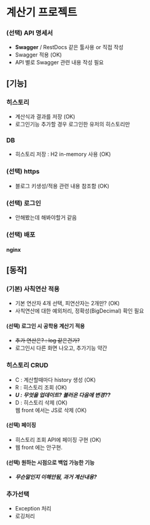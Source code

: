 # 계산기 프로젝트

### (선택) API 명세서
- **Swagger** / RestDocs 같은 툴사용 or 직접 작성
- Swagger 적용 (OK)
- API 별로 Swagger 관련 내용 작성 필요

## [기능]
### 히스토리
- 계산식과 결과를 저장 (OK)
- 로그인기능 추가할 경우 로그인한 유저의 히스토리만 
### DB
- 히스토리 저장 : H2 in-memory 사용 (OK)

### (선택) https
- 블로그 키생성/적용 관련 내용 참조함 (OK)
### (선택) 로그인
- 안해봤는데 해봐야할거 같음
### (선택) 배포
#### nginx

## [동작]
### (기본) 사칙연산 적용
- 기본 연산자 4개 선택, 피연산자는 2개만? (OK)
- 사칙연산에 대한 예외처리, 정확성(BigDecimal) 확인 필요

#### (선택) 로그인 시 공학용 계산기 적용
- ~~추가 연산은? : log 같은건가?~~
- 로그인시 다른 화면 나오고, 추가기능 약간

### 히스토리 CRUD
- C : 계산할때마다 history 생성 (OK)
- R : 히스토리 조회 (OK)
- _**U : 무엇을 업데이트? 불러온 다음에 변경??**_
- D : 히스토리 삭제 (OK)  
      웹 front 에서는 JS로 삭제 (OK)
#### (선택) 페이징
- 히스토리 조회 API에 페이징 구현 (OK) 
- 웹 front 에는 안구현.
#### (선택) 원하는 시점으로 백업 가능한 기능
- _**무슨말인지 이해안됨, 과거 계산내용?**_

### 추가선택
- Exception 처리
- 로깅처리